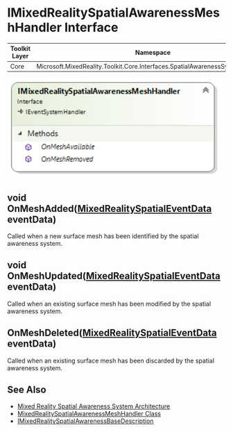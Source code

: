 # IMixedRealitySpatialAwarenessMeshHandler Interface

| Toolkit Layer | Namespace |
| --- | --- |
| Core | Microsoft.MixedReality.Toolkit.Core.Interfaces.SpatialAwarenessSystem.Handlers |

<img src="Images/IMixedRealitySpatialAwarenessMeshHandler.png">

## void OnMeshAdded([MixedRealitySpatialEventData](./MixedRealitySpatialEventData.md) eventData)

Called when a new surface mesh has been identified by the spatial awareness system.

## void OnMeshUpdated([MixedRealitySpatialEventData](./MixedRealitySpatialEventData.md) eventData)

Called when an existing surface mesh has been modified by the spatial awareness system.

## OnMeshDeleted([MixedRealitySpatialEventData](./MixedRealitySpatialEventData.md) eventData)

Called when an existing surface mesh has been discarded by the spatial awareness system.

## See Also

- [Mixed Reality Spatial Awareness System Architecture](./SpatialAwarenessSystemArchitecture.md)
- [MixedRealitySpatialAwarenessMeshHandler Class](./MixedRealitySpatialAwarenessMeshHandler.md)
- [IMixedRealitySpatialAwarenessBaseDescription](./IMixedRealitySpatialAwarenessBaseDescription.md)